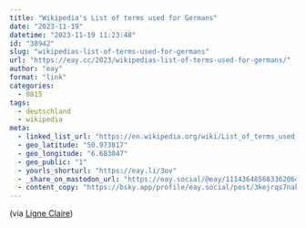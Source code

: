 ```yaml
---
title: "Wikipedia's List of terms used for Germans"
date: "2023-11-19"
datetime: "2023-11-19 11:23:48"
id: "38942"
slug: "wikipedias-list-of-terms-used-for-germans"
url: "https://eay.cc/2023/wikipedias-list-of-terms-used-for-germans/"
author: "eay"
format: "link"
categories:
  - 0815
tags:
  - deutschland
  - wikipedia
meta:
  - linked_list_url: "https://en.wikipedia.org/wiki/List_of_terms_used_for_Germans"
  - geo_latitude: "50.973817"
  - geo_longitude: "6.683047"
  - geo_public: "1"
  - yourls_shorturl: "https://eay.li/3ov"
  - _share_on_mastodon_url: "https://eay.social/@eay/111436485683362064"
  - content_copy: "https://bsky.app/profile/eay.social/post/3kejrqs7nak2m"
---
```


(via [Ligne Claire](https://ligneclaire.de/links-31-oktober-2023))
